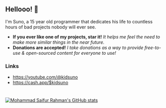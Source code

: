 ## Hellooo! 👋
I'm Suno, a 15 year old programmer that dedicates his life to countless hours of bad projects nobody will ever see.
* **If you ever like one of my projects, star it!** _It helps me feel the need to make more similar things in the near future._
* **Donations are accepted!** _I take donations as a way to provide free-to-use & open-sourced content for everyone to use!_

### Links
- https://youtube.com/@kidsuno
- https://cash.app/$kidsuno
‎ 
#
[![Mohammad Saifur Rahman's GitHub stats](https://github-readme-stats.vercel.app/api/top-langs?username=headlined&hide=html,scss,stylus,blade,jupyter%20notebook,css,shell,dockerfile&theme=algolia&show_icons=true)](https://github.com/headlined)

